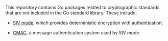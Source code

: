 This repository contains Go packages related to cryptographic standards that are
not included in the Go standard library. These include:

 *  [SIV mode][siv], which provides deterministic encryption with
    authentication.

 *  [CMAC][cmac], a message authentication system used by SIV mode.

[siv]: http://go.pkgdoc.org/github.com/jacobsa/crypto/siv
[cmac]: http://go.pkgdoc.org/github.com/jacobsa/crypto/cmac
